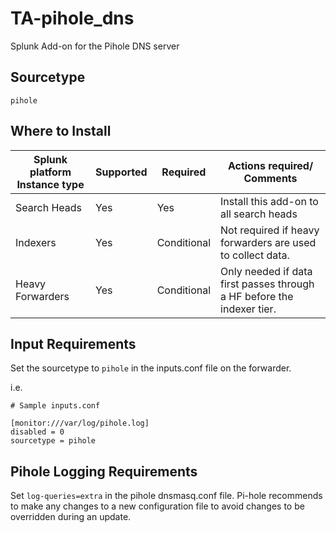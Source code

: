 # TA-pihole_dns
Splunk Add-on for the Pihole DNS server

## Sourcetype
```
pihole
```

## Where to Install
Splunk platform Instance type | Supported | Required | Actions required/ Comments
----------------------------- | --------- | -------- | --------------------------
Search Heads | Yes | Yes | Install this add-on to all search heads
Indexers | Yes | Conditional | Not required if heavy forwarders are used to collect data.
Heavy Forwarders | Yes | Conditional | Only needed if data first passes through a HF before the indexer tier.


## Input Requirements
Set the sourcetype to `pihole` in the inputs.conf file on the forwarder.

i.e.

```
# Sample inputs.conf

[monitor:///var/log/pihole.log]
disabled = 0
sourcetype = pihole
```

## Pihole Logging Requirements
Set `log-queries=extra` in the pihole dnsmasq.conf file. Pi-hole recommends to make any changes to a new configuration file to avoid changes to be overridden during an update. 
